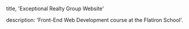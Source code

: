 title, 'Exceptional Realty Group Website' 

 description: 'Front-End Web Development course at the Flatiron School'.